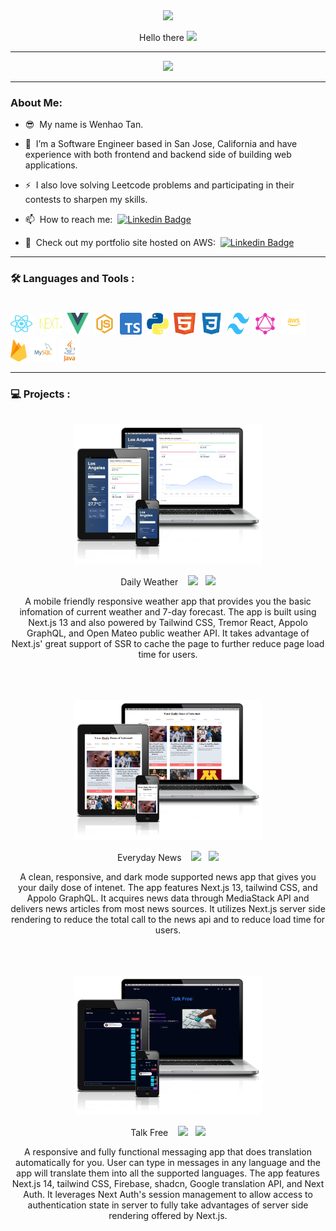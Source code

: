 <div id="header" align="center">
  <img src="https://media.giphy.com/media/M9gbBd9nbDrOTu1Mqx/giphy.gif" width="100"/>
</div>

<p align="center">
  Hello there
  <img src="https://media.giphy.com/media/hvRJCLFzcasrR4ia7z/giphy.gif" width="30px"/>
</p>

---

<div align="center">
  <img src="https://media.giphy.com/media/RN8FdaB6T1bkkI5n4I/giphy.gif" height="300"/>
</div>

---

### About Me:

- :sunglasses: &nbsp;My name is Wenhao Tan.

- :telescope: &nbsp;I’m a Software Engineer based in San Jose, California and have experience with both frontend and backend side of building web applications.

- :zap: &nbsp;I also love solving Leetcode problems and participating in their contests to sharpen my skills.

- :mailbox: &nbsp;How to reach me: &nbsp;[![Linkedin Badge](https://img.shields.io/badge/-Wenhao_Tan-blue?style=flat&logo=Linkedin&logoColor=white)](https://www.linkedin.com/in/wenhaotan/)
  
- :cactus: &nbsp;Check out my portfolio site hosted on AWS: &nbsp;[![Linkedin Badge](https://img.shields.io/badge/My_Portfolio-8A2BE2)](https://www.wenhaotan.cloud/)

---

### 🛠️ Languages and Tools :
<br>
<div align="left">
  <img src="https://github.com/wenhaotan1996/portfolio/blob/main/public/react-logo.svg" title="React" alt="React" width="35" height="35" />&nbsp;&nbsp;
  <img src="https://github.com/wenhaotan1996/portfolio/blob/main/public/nextjs-logo.svg" title="Next.js" alt="Next.js" width="35" height="35" />&nbsp;
  <img src="https://github.com/wenhaotan1996/portfolio/blob/main/public/vue-logo.png" title="Vue" alt="Vue" width="35" height="35" />&nbsp;
  <img src="https://github.com/wenhaotan1996/portfolio/blob/main/public/js-logo.svg" title="JavaScript" alt="JavaScript" width="35" height="35" />&nbsp;
  <img src="https://github.com/wenhaotan1996/portfolio/blob/main/public/typescript-logo.png" title="TypeScript" alt="TypeScript" width="35" height="35" />&nbsp;
  <img src="https://github.com/wenhaotan1996/portfolio/blob/main/public/python-logo.png" title="Python" alt="Python" width="35" height="35" />&nbsp;
  <img src="https://github.com/wenhaotan1996/portfolio/blob/main/public/html-logo.svg" title="HTML" alt="HTML" width="35" height="35" />&nbsp;
  <img src="https://github.com/wenhaotan1996/portfolio/blob/main/public/css3-logo.svg" title="CSS" alt="CSS" width="35" height="35" />&nbsp;
  <img src="https://github.com/wenhaotan1996/portfolio/blob/main/public/tailwind-logo.svg" title="Tailwind" alt="Tailwind" width="35" height="35" />&nbsp;
  <img src="https://github.com/wenhaotan1996/portfolio/blob/main/public/GraphQL_Logo.svg" title="GraphQL" alt="GraphQL" width="35" height="35" />&nbsp;
  <img src="https://github.com/wenhaotan1996/portfolio/blob/main/public/aws-logo.svg" title="AWS" alt="AWS" width="40" height="40" />&nbsp;
  <img src="https://github.com/wenhaotan1996/portfolio/blob/main/public/firebase-logo.png" title="FireBase" alt="FireBase" height="35" />&nbsp;
  <img src="https://github.com/wenhaotan1996/portfolio/blob/main/public/mysql-logo.svg" title="MYSQL" alt="MYSQL" width="40" height="40" />
  <img src="https://github.com/wenhaotan1996/portfolio/blob/main/public/java-4-logo.svg" title="Java" alt="Java" width="35" height="35" />&nbsp;
</div>

---

### 💻 Projects :

<br>
<div align="center">
  <img  src="https://github.com/wenhaotan1996/portfolio/blob/main/public/icon-weather-app.png" title="Daily Weather" alt="Daily Weather" width="300" />
  <p>
    Daily Weather&nbsp;&nbsp;&nbsp;
    <a href="https://www.wenhaotan.cloud/weather" target="_blank"><img src="https://img.shields.io/badge/Demo-33b054" width:"40" /></a>&nbsp;&nbsp;
    <a href="https://github.com/wenhaotan1996/daily-weather" target="_blank"><img src="https://img.shields.io/badge/Repo-d47a2c?logo=github" width:"40" /></a>
  </p>
  <p>A mobile friendly responsive weather app that provides you the basic infomation of current weather and 7-day forecast. The app is built using Next.js 13 and also powered by Tailwind CSS, Tremor React, Appolo GraphQL, and Open Mateo public weather API. It takes advantage of Next.js' great support of SSR to cache the page to further reduce page load time for users.</p>
</div>
<br><br><br>
<div align="center">
  <img  src="https://github.com/wenhaotan1996/portfolio/blob/main/public/icon-news-app.png" title="Everyday News" alt="Everyday News" width="300" />
  <p>
    Everyday News&nbsp;&nbsp;&nbsp;
    <a href="https://www.wenhaotan.cloud/news" target="_blank"><img src="https://img.shields.io/badge/Demo-33b054c" width:"40" /></a>&nbsp;&nbsp;
    <a href="https://github.com/wenhaotan1996/everyday-news" target="_blank"><img src="https://img.shields.io/badge/Repo-d47a2c?logo=github" width:"40" /></a>
  </p>
  <p>A clean, responsive, and dark mode supported news app that gives you your daily dose of intenet. The app features Next.js 13, tailwind CSS, and Appolo GraphQL. It acquires news data through MediaStack API and delivers news articles from most news sources. It utilizes Next.js server side rendering to reduce the total call to the news api and to reduce load time for users.</p>
</div>
<br><br><br>
<div align="center">
  <img  src="https://github.com/wenhaotan1996/portfolio/blob/main/public/icon-talkfree-app.png" title="Talk Free" alt="Talk Free" width="300" />
  <p>
    Talk Free&nbsp;&nbsp;&nbsp;
    <a href="https://www.wenhaotan.cloud/talkfree" target="_blank"><img src="https://img.shields.io/badge/Demo-33b054c" width:"40" /></a>&nbsp;&nbsp;
    <a href="https://github.com/wenhaotan1996/talkfree" target="_blank"><img src="https://img.shields.io/badge/Repo-d47a2c?logo=github" width:"40" /></a>
  </p>
  <p>A responsive and fully functional messaging app that does translation automatically for you. User can type in messages in any language and the app will translate them into all the supported languages. The app features Next.js 14, tailwind CSS, Firebase, shadcn, Google translation API, and Next Auth. It leverages Next Auth's session management to allow access to authentication state in server to fully take advantages of server side rendering offered by Next.js.</p>
</div>



